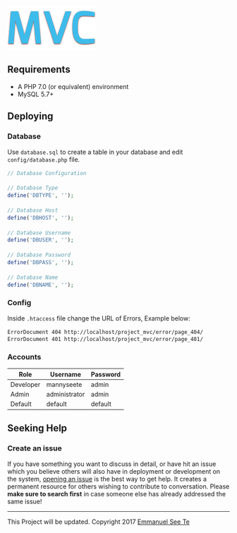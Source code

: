 ![alt text](https://github.com/Twiistrz/Project-MVC/blob/master/assets/img/logo.png)

Requirements
------------
- A PHP 7.0 (or equivalent) environment
- MySQL 5.7+

Deploying
------------
### Database
Use `database.sql` to create a table in your database and edit `config/database.php` file.
```php
// Database Configuration

// Database Type
define('DBTYPE', '');

// Database Host
define('DBHOST', '');

// Database Username
define('DBUSER', '');

// Database Password
define('DBPASS', '');

// Database Name
define('DBNAME', '');
```

### Config
Inside `.htaccess` file change the URL of Errors, Example below:
```htaccess
ErrorDocument 404 http://localhost/project_mvc/error/page_404/
ErrorDocument 401 http://localhost/project_mvc/error/page_401/
```

### Accounts
| Role          | Username      | Password  |
| ------------- | ------------- | --------- |
| Developer     | mannyseete    | admin     |
| Admin         | administrator | admin     |
| Default       | default       | default   |

Seeking Help
------------
### Create an issue
If you have something you want to discuss in detail, or have hit an issue which you believe others will also have in deployment or development on the system, [opening an issue](https://github.com/Twiistrz/Project-MVC/issuess) is the best way to get help. It creates a permanent resource for others wishing to contribute to conversation. Please **make sure to search first** in case someone else has already addressed the same issue!

------------
This Project will be updated.
Copyright 2017 [Emmanuel See Te](https://emmanuelseete.xyz)
